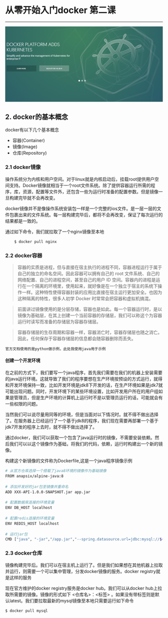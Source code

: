 # 从零开始入门docker 第二课

------------------------------
![docker-logo](./res/docker-logo2.png)

## 2. docker的基本概念

docker有以下几个基本概念
- 容器(Container)
- 镜像(Image)
- 仓库(Repository)


### 2.1 docker镜像
操作系统分为内核和用户空间。对于linux就是内核启动后，挂载root提供用户空间支持。Docker镜像就相当于一个root文件系统。除了提供容器运行所需的程序，库，资源，配置等文件外，还包含一些为运行时准备的配置参数。但是镜像一旦构建完毕就不会再改变。

docker镜像并不是像操作系统安装包一样是一个完整的ios文件。是一层一层的文件包裹出来的文件系统。每一层构建完毕后，都将不会再改变，保证了每次运行的结果都是一致的。

通过如下命令，我们就拉取了一个nginx镜像至本地

``` bash
    $ docker pull nginx
```




### 2.2 docker容器
>容器的实质是进程，但与直接在宿主执行的进程不同，容器进程运行于属于自己的独立的命名空间。因此容器可以拥有自己的 root 文件系统、自己的网络配置、自己的进程空间，甚至自己的用户 ID 空间。容器内的进程是运行在一个隔离的环境里，使用起来，就好像是在一个独立于宿主的系统下操作一样。这种特性使得容器封装的应用比直接在宿主运行更加安全。也因为这种隔离的特性，很多人初学 Docker 时常常会把容器和虚拟机搞混。

>前面讲过镜像使用的是分层存储，容器也是如此。每一个容器运行时，是以镜像为基础层，在其上创建一个当前容器的存储层，我们可以称这个为容器运行时读写而准备的存储层为容器存储层。

>容器存储层的生存周期和容器一样，容器消亡时，容器存储层也随之消亡。因此，任何保存于容器存储层的信息都会随容器删除而丢失。

    官方文档使用的是python做示例，此处我使用java用于示例

#### 创建一个开发环境
在之前的方式下，我们要写一个java程序，首先我们需要在我们的机器上安装需要的java运行环境。这就导致了我们的程序要想在生产环境按预设的方式运行，就得和开发环境保持一致，比如开发环境是jdk8下开发的话，在生产环境如果是jdk7就可能出现问题。同时，开发环境下的某些环境设置，比如开发用户所在的用户组如果是管理员，但是生产环境的计算机上运行时不是以管理员运行的话，可能就会有一些权限的问题。
    
当然我们可以说尽量用同等的环境，但是当面对以下情况时。就不得不做出选择了。在服务器上已经运行了一个基于jdk8的程序，我们现在需要再部署一个基于jdk7开发的程序上去时，就不得不做出选择了。

通过docker，我们可以获取一个包含了java运行时的镜像，不需要安装依赖。然后我们可以以这个镜像作为基础，将我们的代码，依赖，运行时构建出一个新的镜像。

构建这个新镜像的文件称为Dockerfile,这是一个java程序镜像示例

``` bash
# 从官方仓库选择一个搭载了java8环境的镜像作为基础镜像
FROM anapsix/alpine-java:8

# 添加开发好的jar包至镜像并重命名
ADD XXX-API-1.0.0-SNAPSHOT.jar app.jar

# 配置数据库连接的环境变量
ENV DB_HOST localhost

# 配置redis连接的环境变量
ENV REDIS_HOST localhost

# 运行jar包
CMD ["java", "-jar","/app.jar","--spring.datasource.url=jdbc:mysql://${DB_HOST}:3306/yunsouth_api","--spring.redis.host=${REDIS_HOST}","--RSAKEY.publicKeyPath=/RSAKEY/public_key.der","--RSAKEY.privateKeyPath=/RSAKEY/private_key.der"]

```


### 2.3 docker仓库
镜像构建完毕后。我们可以在宿主机上运行了。但是我们如果想在其他机器上拉取并运行，则需要一个可以集中管理，分发docker镜像的服务。docker registry就是这样的服务

现在官方维护的docker registry服务是docker hub。我们可以从docker hub上拉取所需要的镜像。镜像的形式如下   <仓库名>：<标签> 。如果没有带标签则是默认latest。我们要拉取最新的mysql镜像至本地只需要运行如下命令

``` bash
$ docker pull mysql
```